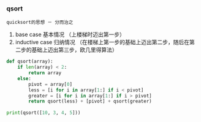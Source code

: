 ### qsort

	quicksort的思想 － 分而治之
1. base case 基本情况 （上楼梯时迈出第一步）
2. inductive case 归纳情况 （在楼梯上第一步的基础上迈出第二步，随后在第二步的基础上迈出第三步，欧几里得算法）
```python
def qsort(array):
	if len(array) < 2:
		return array
	else:
		pivot = array[0]
		less = [i for i in array[1:] if i < pivot]
		greater = [i for i in array[1:] if i > pivot]
		return qsort(less) + [pivot] + qsort(greater)
		
print(qsort([10, 3, 4, 5]))
```
<!--stackedit_data:
eyJoaXN0b3J5IjpbLTMzMDAxMjQ5MF19
-->